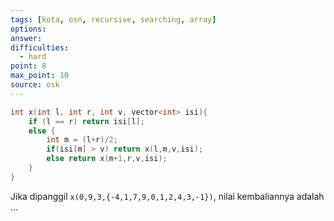 ```yaml
---
tags: [kota, osn, recursive, searching, array]
options: 
answer: 
difficulties:
  - hard
point: 8
max_point: 10
source: osk
---
```


```cpp
int x(int l, int r, int v, vector<int> isi){
	if (l == r) return isi[l];
	else {
		int m = (l+r)/2;
		if(isi[m] > v) return x(l,m,v,isi);
		else return x(m+1,r,v,isi);
	}
}
```

Jika dipanggil `x(0,9,3,{-4,1,7,9,0,1,2,4,3,-1})`, nilai kembaliannya adalah $...$
